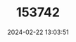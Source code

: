 ---
title: "153742"
category: "Gramastacus insolitus"
draft: false
date: 2024-02-22 13:03:51
languages:
  English: ["Western Swamp Crayfish"]
---